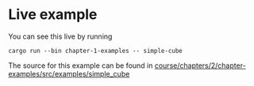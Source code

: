 # Live example

You can see this live by running

```shell
cargo run --bin chapter-1-examples -- simple-cube
```

The source for this example can be found in [course/chapters/2/chapter-examples/src/examples/simple_cube](chapter-examples/src/examples/simple_cube/mod.rs)